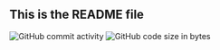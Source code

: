 ## This is the README file
![GitHub commit activity](https://img.shields.io/github/commit-activity/w/loudstil/maintenance)
![GitHub code size in bytes](https://img.shields.io/github/languages/code-size/loudstil/maintenance)

